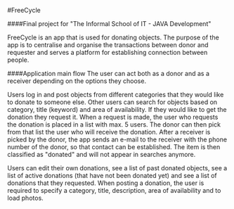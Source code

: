 #FreeCycle

####Final project for "The Informal School of IT - JAVA Development"

FreeCycle is an app that is used for donating objects. The purpose of the app is to centralise and organise the transactions between donor and requester and serves a platform for establishing connection between people.

####Application main flow
The user can act both as a donor and as a receiver depending on the options they choose.

Users log in and post objects from different categories that they would like to donate to someone else. 
Other users can search for objects based on category, title (keyword) and area of availability. If they would like to get the donation they request it. When a request is made, the user who requests the donation is placed in a list with max. 5 users. The donor can then pick from that list the user who will receive the donation.
After a receiver is picked by the donor, the app sends an e-mail to the receiver with the phone number of the donor, so that contact can be established.
The item is then classified as "donated" and will not appear in searches anymore.

Users can edit their own donations, see a list of past donated objects, see a list of active donations (that have not been donated yet) and see a list of donations that they requested.
When posting a donation, the user is required to specify a category, title, description, area of availability and to load photos.




